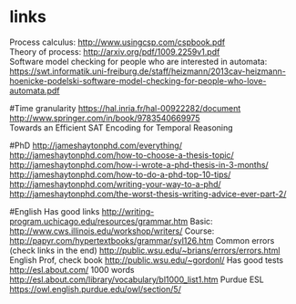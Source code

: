 # links
Process calculus: http://www.usingcsp.com/cspbook.pdf<br/>
Theory of process: http://arxiv.org/pdf/1009.2259v1.pdf<br/>
Software model checking for people who are interested in automata: https://swt.informatik.uni-freiburg.de/staff/heizmann/2013cav-heizmann-hoenicke-podelski-software-model-checking-for-people-who-love-automata.pdf<br/>

#Time granularity
https://hal.inria.fr/hal-00922282/document<br/>
http://www.springer.com/in/book/9783540669975<br/>
Towards an Efficient SAT Encoding for Temporal
Reasoning<br/>

#PhD
http://jameshaytonphd.com/everything/
http://jameshaytonphd.com/how-to-choose-a-thesis-topic/
http://jameshaytonphd.com/how-i-wrote-a-phd-thesis-in-3-months/
http://jameshaytonphd.com/how-to-do-a-phd-top-10-tips/
http://jameshaytonphd.com/writing-your-way-to-a-phd/
http://jameshaytonphd.com/the-worst-thesis-writing-advice-ever-part-2/

#English
Has good links
http://writing-program.uchicago.edu/resources/grammar.htm
Basic:
http://www.cws.illinois.edu/workshop/writers/
Course:
http://papyr.com/hypertextbooks/grammar/syl126.htm
Common errors (check links in the end)
http://public.wsu.edu/~brians/errors/errors.html
English Prof, check book
http://public.wsu.edu/~gordonl/
Has good tests
http://esl.about.com/
1000 words
http://esl.about.com/library/vocabulary/bl1000_list1.htm
Purdue ESL
https://owl.english.purdue.edu/owl/section/5/


